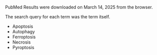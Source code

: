 PubMed Results were downloaded on March 14, 2025 from the browser.

The search query for each term was the term itself.

* Apoptosis
* Autophagy
* Ferroptosis
* Necrosis
* Pyroptosis
